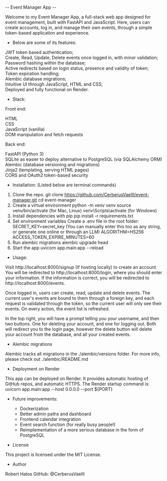 -- Event Manager App -- 

Welcome to my Event Manager App, a full-stack web app designed for event management, built with FastAPI and JavaScript. Here, users can create accounts, log in, and manage their own events, through a simple token-based application and experience.

 - Below are some of its features:

JWT token based authentication;  
Create, Read, Update, Delete events once logged in, with minor validation;   
Password hashing within the database;  
Active redirects based on login status, presence and validity of token;  
Token expiration handling;  
Alembic database migrations;  
Intuitive UI through JavaScript, HTML and CSS;  
Deployed and fully functional on Render.  

 - Stack:

Front end:  
  
  HTML  
  CSS  
  JavaScript (vanilla)  
  DOM manipulation and fetch requests  

Back end:  
  
  FastAPI (Python 3)  
  SQLite as easier to deploy alternative to PostgreSQL (via SQLAlchemy ORM)  
  Alembic (database versioning and migrations)  
  Jinja2 (templating, serving HTML pages)  
  CORS and OAuth2 token-based security  

 - Installation: (Listed below are terminal commands)

 1. Clone the repo. 
    git clone https://github.com/CerberusVaeIII/event-manager.git
    cd event-manager
 2. Create a virtual environment
    python -m venv venv
    source venv/bin/activate  (for Mac, Linux)
    venv\Scripts\activate     (for Windows)
 3. Install dependencies with pip
    pip install -r requirements.txt
 4. Set environment variables
    Create a .env file in the root folder:
    SECRET_KEY=secret_key (You can manually enter this too as any string, or generate one online or through an LLM)
    ALGORITHM=HS256
    ACCESS_TOKEN_EXPIRE_MINUTES=60
 5. Run alembic migrations
    alembic upgrade head
 6. Start the app
    uvicorn app.main:app --reload

 - Usage: 

Visit http://localhost:8000/signup (If hosting locally) to create an account.
You will be redirected to http://localhost:8000/login, where you should enter your information. If the information is correct,
you will be redirected to http://localhost:8000/events.

Once logged in, users can create, read, update and delete events. The current user's events are bound to them through a foreign key, and each request is validated through the token, so the current user will only see their events. On every action, the event list is refreshed. 

In the top right, you will have a prompt telling you your username, and then two buttons. One for deleting your account, and one for logging out. Both will redirect you to the login page, however the delete button will delete your account from the database, and all your created events.

 - Alembic migrations

Alembic tracks all migrations in the ./alembic/versions folder. For more info, please check out ./alembic/README.md

 - Deployment on Render

This app can be deployed on Render. It provides automatic hosting of GitHub repos, and automatic HTTPS. The Render startup command is:
uvicorn app.main:app --host 0.0.0.0 --port ${PORT}

 - Future improvements:

    - Dockerization
    - Better admin paths and dashboard
    - Frontend calendar integration
    - Event search function (for really busy people!)
    - Reimplementation of a more serious database in the form of PostgreSQL

 - License

This project is licensed under the MIT License.

 - Author

Robert Hatos
GitHub: @CerberusVaeIII

